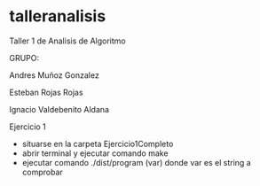 # talleranalisis
Taller 1 de Analisis de Algoritmo

GRUPO:

Andres Muñoz Gonzalez 

Esteban Rojas Rojas

Ignacio Valdebenito Aldana


Ejercicio 1

+ situarse en la carpeta Ejercicio1Completo
+ abrir terminal y ejecutar comando make
+ ejecutar comando ./dist/program (var) donde var es el string a comprobar
